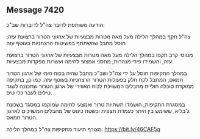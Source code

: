 ## Message 7420

הודעה משותפת לדובר צה"ל לדוברות שב"כ:

צה"ל תקף במהלך הלילה מעל מאה מטרות מבצעיות של ארגוני הטרור ברצועת עזה; חוסל מחבל שהשתתף בפשיטות הרצחניות בעוטף עזה

מטוסי קרב תקפו במהלך הלילה מעל מאה מטרות מבצעיות של ארגוני הטרור ברצועת עזה, והשמידו פירי מנהרות, מחסני אמצעי לחימה ועשרות מפקדות מבצעיות. 

במהלך התקיפות חוסל על ידי צה"ל ושב"כ מחבל שהיה בכוח הימי של ארגון הטרור חמאס, המחבל לקח חלק בפעולות הטרור הרצחניות בעוטף עזה. כמו כן, בתקיפה ממוקדת סוכלה חוליית מחבלים המשויכת לכוח האווירי של ארגון הטרור שתכננה לשגר טילים לעבר כלי טיס.

במסגרת התקיפות, הושמדו תשתיות טרור ואמצעי לחימה שמוקמו במסגד בשכונת ג'בליא, ששימש בין היתר כעמדת תצפית וכשטח כינוס של מחבלים המשויכים לארגון הטרור חמאס.

מצורף תיעוד מתקיפות צה"ל במהלך הלילה: https://bit.ly/46CAF5q

